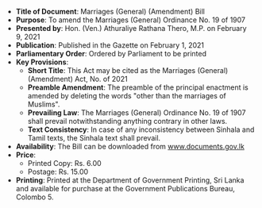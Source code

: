 - **Title of Document**: Marriages (General) (Amendment) Bill
- **Purpose**: To amend the Marriages (General) Ordinance No. 19 of 1907
- **Presented by**: Hon. (Ven.) Athuraliye Rathana Thero, M.P. on February 9, 2021
- **Publication**: Published in the Gazette on February 1, 2021
- **Parliamentary Order**: Ordered by Parliament to be printed
- **Key Provisions**:
  - **Short Title**: This Act may be cited as the Marriages (General) (Amendment) Act, No. of 2021
  - **Preamble Amendment**: The preamble of the principal enactment is amended by deleting the words "other than the marriages of Muslims".
  - **Prevailing Law**: The Marriages (General) Ordinance No. 19 of 1907 shall prevail notwithstanding anything contrary in other laws.
  - **Text Consistency**: In case of any inconsistency between Sinhala and Tamil texts, the Sinhala text shall prevail.
- **Availability**: The Bill can be downloaded from www.documents.gov.lk
- **Price**:
  - Printed Copy: Rs. 6.00
  - Postage: Rs. 15.00
- **Printing**: Printed at the Department of Government Printing, Sri Lanka and available for purchase at the Government Publications Bureau, Colombo 5.